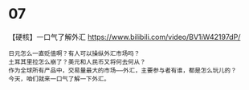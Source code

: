 
# 07

【硬核】一口气了解外汇 https://www.bilibili.com/video/BV1iW42197dP/
```console
日元怎么一直贬值啊？有人可以操纵外汇市场吗？
土耳其里拉怎么崩了？美元和人民币又将何去何从？
作为全球所有产品中，交易量最大的市场——外汇，主要参与者有谁，都是怎么玩儿的？
今天，咱们就来一口气了解一下外汇。
```
